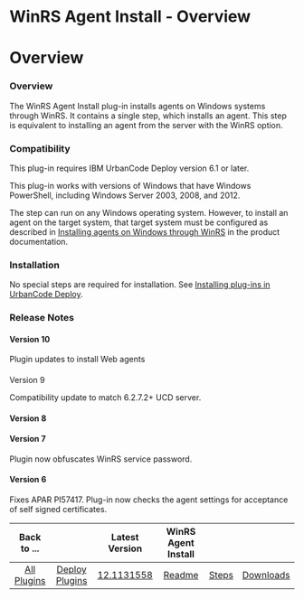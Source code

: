 
WinRS Agent Install - Overview
==============================

# Overview



### Overview




 


The WinRS Agent Install plug-in installs agents on Windows systems through WinRS. It contains a 
single step, which installs an agent. This step is equivalent to installing an agent from the server with the WinRS 
option.


### Compatibility


This plug-in requires IBM UrbanCode Deploy version 6.1 or later.


This plug-in works with
 versions of Windows that have Windows PowerShell, including Windows Server 2003, 2008, and 2012.


The step can run on 
any Windows operating system. However, to install an agent on the target system, that target system must be configured 
as described in [Installing agents on Windows through 
WinRS](http://www-01.ibm.com/support/knowledgecenter/SS4GSP_6.1.2/com.ibm.udeploy.install.doc/topics/agent_install_winrs.html)
 in the product documentation.


### **Installation**


No special steps are required for installation. See [Installing 
plug-ins in UrbanCode Deploy](https://www.urbancode.com/resource/installing-plug-ins-in-urbancode-products/ "Installing 
plug-ins in UrbanCode Deploy").


### Release Notes


#### Version 10


Plugin updates to install Web agents


#### 
Version 9


Compatibility update to match 6.2.7.2+ UCD server.


#### Version 8


#### Version 7


Plugin now obfuscates
 WinRS service password.


#### Version 6


Fixes APAR PI57417. Plug-in now checks the agent settings for acceptance of 
self signed certificates.




|Back to ...||Latest Version|WinRS Agent Install |||
| :---: | :---: | :---: | :---: | :---: | :---: |
|[All Plugins](../../index.md)|[Deploy Plugins](../README.md)|[12.1131558]()|[Readme](README.md)|[Steps](steps.md)|[Downloads](downloads.md)|
